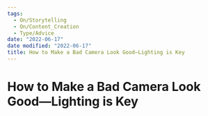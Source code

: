 ```yaml
---
tags:
  - On/Storytelling
  - On/Content_Creation
  - Type/Advice
date: "2022-06-17"
date modified: "2022-06-17"
title: How to Make a Bad Camera Look Good—Lighting is Key
---
```


# How to Make a Bad Camera Look Good—Lighting is Key
